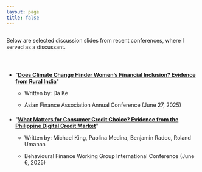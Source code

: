 ```yaml
---
layout: page
title: false
---
```



<div style="margin-bottom: 4.0em;margin-top: 2.0em;font-size: 1em">
  Below are selected discussion slides from recent conferences, where I served as a discussant.
</div>

<ul>
  <li>
   <div style="margin-bottom: 1em;margin-top: 1em">
  "<a href="../assets/pdf/Discussion_Ke_AsianFA.pdf"><b>Does Climate Change Hinder Women’s Financial Inclusion? Evidence from
Rural India</b></a>"
  </div>
  </li>
 
   <ul>
      <li>
        <div style="margin-bottom: 1em;margin-top: 0.5em;">
         Written by: Da Ke
        </div>
      </li>
        <li>
        <div style="margin-bottom: 1em;margin-top: 0.5em;">
         Asian Finance Association Annual Conference (June 27, 2025)
        </div>
      </li>
    </ul>
     <li>
   <div style="margin-bottom: 1em;margin-top: 1.5em">
  "<a href="../assets/pdf/Discussion_King_et_al_BFWG.pdf"><b>What Matters for Consumer Credit Choice? Evidence from the Philippine Digital Credit Market</b></a>"
  </div>
  </li>
   <ul>
      <li>
        <div style="margin-bottom: 1em;margin-top: 0.5em;">
         Written by: Michael King, Paolina Medina, Benjamin Radoc, Roland Umanan
        </div>
      </li>
        <li>
        <div style="margin-bottom: 1em;margin-top: 0.5em;">
         Behavioural Finance Working Group International Conference (June 6, 2025)
        </div>
      </li>
    </ul>
</ul>
 

